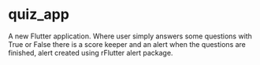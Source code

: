 # quiz_app

A new Flutter application.
Where user simply answers some questions with True or False
there is a score keeper and an alert when the questions are finished,
alert created using rFlutter alert package.
